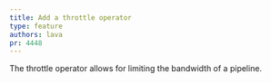 ```yaml
---
title: Add a throttle operator
type: feature
authors: lava
pr: 4448
---
```


The throttle operator allows for limiting the bandwidth of a pipeline.
